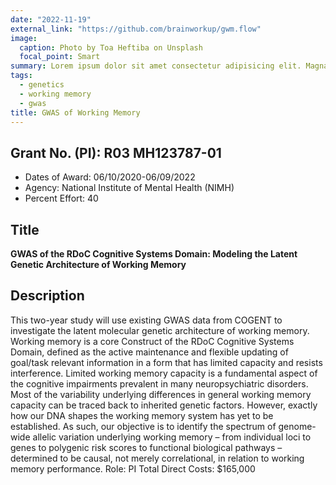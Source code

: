 ```yaml
---
date: "2022-11-19"
external_link: "https://github.com/brainworkup/gwm.flow"
image:
  caption: Photo by Toa Heftiba on Unsplash
  focal_point: Smart
summary: Lorem ipsum dolor sit amet consectetur adipisicing elit. Magnam, eius.
tags:
  - genetics
  - working memory
  - gwas
title: GWAS of Working Memory
---
```


## Grant No. (PI): R03 MH123787-01

- Dates of Award: 06/10/2020-06/09/2022
- Agency: National Institute of Mental Health (NIMH)
- Percent Effort: 40

## Title

**GWAS of the RDoC Cognitive Systems Domain: Modeling the Latent Genetic Architecture of Working Memory**

## Description

This two-year study will use existing GWAS data from COGENT to investigate the latent molecular genetic architecture of working memory. Working memory is a core Construct of the RDoC Cognitive Systems Domain, defined as the active maintenance and flexible updating of goal/task relevant information in a form that has limited capacity and resists interference. Limited working memory capacity is a fundamental aspect of the cognitive impairments prevalent in many neuropsychiatric disorders. Most of the variability underlying differences in general working memory capacity can be traced back to inherited genetic factors. However, exactly how our DNA shapes the working memory system has yet to be established. As such, our objective is to identify the spectrum of genome-wide allelic variation underlying working memory – from individual loci to genes to polygenic risk scores to functional biological pathways – determined to be causal, not merely correlational, in relation to working memory performance.
Role: PI
Total Direct Costs: $165,000
